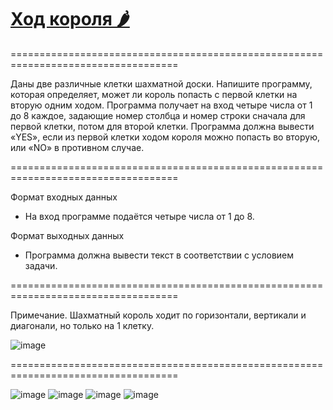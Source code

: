 # [Ход короля 🌶️]()

===================================================================================

Даны две различные клетки шахматной доски. Напишите программу,  которая определяет, может ли король попасть с первой клетки на вторую одним ходом. Программа получает на вход четыре числа от 1 до 8 каждое, задающие номер столбца и номер строки сначала для первой клетки, потом для второй клетки. Программа должна вывести «YES», если из первой клетки ходом короля можно попасть во вторую, или «NO» в противном случае.

===================================================================================

Формат входных данных
* На вход программе подаётся четыре числа от 1 до 8.

Формат выходных данных
* Программа должна вывести текст в соответствии с условием задачи.

===================================================================================

Примечание. Шахматный король ходит по горизонтали, вертикали и диагонали, но только на 1 клетку.

![image](https://user-images.githubusercontent.com/120494328/222771529-a16f7734-85aa-4400-9abb-a4d22abbc86c.png)

===================================================================================

![image](https://user-images.githubusercontent.com/120494328/222771659-7391573d-0ffc-4de3-9079-c74e02334cb3.png)
![image](https://user-images.githubusercontent.com/120494328/222771771-b355daff-4f82-4b12-847c-7d33b54d357f.png)
![image](https://user-images.githubusercontent.com/120494328/222771882-3b87eb01-8470-4cd0-aebc-8aaaf5c5b07d.png)
![image](https://user-images.githubusercontent.com/120494328/222771960-0e63bb15-494d-4b29-b9c3-fac45779472b.png)
